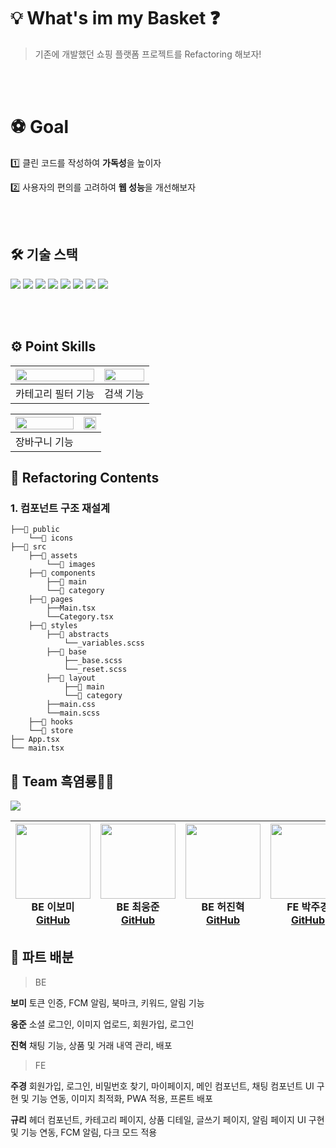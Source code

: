 # 💡 What's im my Basket ❓
> 기존에 개발했던 쇼핑 플랫폼 프로젝트를 Refactoring 해보자!

<br /><br />

# ⚽ Goal 
1️⃣ 클린 코드를 작성하여 **가독성**을 높이자


2️⃣ 사용자의 편의를 고려하여 **웹 성능**을 개선해보자

<br /><br />

## 🛠️ 기술 스택

<div align="left">
  <img src="https://img.shields.io/badge/TypeScript-3178C6?style=flat&logo=TypeScript&logoColor=white"/>
  <img src="https://img.shields.io/badge/React-61DAFB?style=flat&logo=React&logoColor=white"/> 
  <img src="https://img.shields.io/badge/Redux Toolkit-764ABC?style=flat&logo=Redux&logoColor=white"/> 
  <img src="https://img.shields.io/badge/React Router-CA4245?style=flat&logo=React Router&logoColor=white"/> 
  <img src="https://img.shields.io/badge/Axios-5A29E4?style=flat&logo=Axios&logoColor=white"/> 
  <img src="https://img.shields.io/badge/SCSS-CC6699?style=flat&logo=Sass&logoColor=white"/>
  <img src="https://img.shields.io/badge/Tailwind CSS-06B6D4?style=flat&logo=Tailwind CSS&logoColor=white"/>
  <img src="https://img.shields.io/badge/Vercel-000000?style=flat&logo=Tailwind CSS&logoColor=white"/>
</div>

<br /><br />

## ⚙ Point Skills


|<img src="https://user-images.githubusercontent.com/111720709/230289866-7b7fba11-2deb-4632-b506-fb2f54190525.gif" width="100%"/>|<img src="https://user-images.githubusercontent.com/111720709/230307621-1245963f-4a4d-445e-b52a-1b73aeaa44db.gif" width="100%"/>|
|:---:|:---:|
|카테고리 필터 기능|검색 기능|


|<img src="https://user-images.githubusercontent.com/111720709/230308302-87979359-2732-4266-9667-436bfa233199.gif" width="100%"/>|<img src="https://user-images.githubusercontent.com/111720709/230308481-72b64222-7a7b-4d8e-86e8-081cb6c88abb.gif" width="100%"/> |
|:---:|:---:|
|장바구니 기능|



## 🚀 Refactoring Contents

### 1. 컴포넌트 구조 재설계


```
├──📂 public
    └──📁 icons
├──📁 src
    ├──📁 assets
        └──📂 images
    ├──📁 components
        ├──📁 main
        └──📁 category
    ├──📁 pages
        ├──Main.tsx
        └──Category.tsx
    ├──📁 styles
        ├──📁 abstracts
            └──_variables.scss
        ├──📁 base
            ├──_base.scss
            └──_reset.scss
        ├──📁 layout
            ├──📁 main
            └──📁 category
        ├──main.css
        └──main.scss
    ├──📁 hooks
    └──📁 store
├── App.tsx
└── main.tsx
```



## 🚀 Team 흑염룡🐲🔥


<a href="https://www.notion.so/trustmitt/Hey-Toss-me-8f477431f2ee42dcb7d34e70dd41cedb"><img src="https://img.shields.io/badge/Notion-000000?style=for-the-badge&logo=Notion&logoColor=white"/></a>


|<img src="https://user-images.githubusercontent.com/111720709/230309092-b2850872-eed5-4220-b8ef-5418819b0b8d.jpg" width="120"/><br/>BE 이보미 <a href="https://github.com/lee-bomi">GitHub</a>|<img src="https://user-images.githubusercontent.com/111720709/230309112-e1625d7f-16b3-49d6-8bb3-a18ff75f7b0a.png" width="120"/><br/>BE 최웅준 <a href="https://github.com/bearjun05">GitHub</a>|<img src="https://user-images.githubusercontent.com/111720709/230309107-9b78021f-41ed-4aeb-b169-c3c8200d1e1e.jpg" width="120"/><br/>BE 허진혁 <a href="https://github.com/Jin-hyeok2">GitHub</a>|<img src="https://user-images.githubusercontent.com/111720709/230309102-14c56a20-cb52-4da4-a463-fd678865a090.jpg" width="120"/><br/>FE 박주경 <a href="https://github.com/trustmitt">GitHub</a>|<img src="https://user-images.githubusercontent.com/111720709/230309098-a2c05a53-753f-424d-b1a6-5e53a1b0cb87.jpg" width="120"/><br/>FE 김규리 <a href="https://github.com/rangggu">GitHub</a>|
|:---:|:---:|:---:|:---:|:---:|


## 🚀 파트 배분

> BE

**보미** 토큰 인증, FCM 알림, 북마크, 키워드, 알림 기능

**웅준** 소셜 로그인, 이미지 업로드, 회원가입, 로그인

**진혁** 채팅 기능, 상품 및 거래 내역 관리, 배포

> FE

**주경** 회원가입, 로그인, 비밀번호 찾기, 마이페이지, 메인 컴포넌트, 채팅 컴포넌트 UI 구현 및 기능 연동, 이미지 최적화, PWA 적용, 프론트 배포

**규리** 헤더 컴포넌트, 카테고리 페이지, 상품 디테일, 글쓰기 페이지, 알림 페이지 UI 구현 및 기능 연동, FCM 알림, 다크 모드 적용

